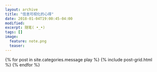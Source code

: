 ```yaml
---
layout: archive
title: "信息可视化的心得"
date: 2018-01-04T19:00:45-04:00
modified:
excerpt: 随笔( •_•)
tags: []
image: 
  feature: note.png
  teaser:
---
```



<div class="tiles">
{% for post in site.categories.message play %}
  {% include post-grid.html %}
{% endfor %}
</div><!-- /.tiles 把所有categories 有 message play 的列出来-->

